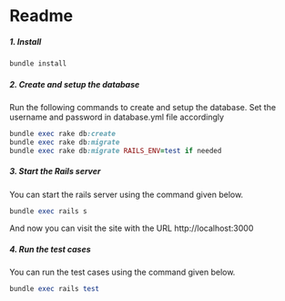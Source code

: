 # Readme

##### 1. Install

```bash
bundle install
```

##### 2. Create and setup the database

Run the following commands to create and setup the database.
Set the username and password in database.yml file accordingly

```ruby
bundle exec rake db:create
bundle exec rake db:migrate
bundle exec rake db:migrate RAILS_ENV=test if needed
```

##### 3. Start the Rails server

You can start the rails server using the command given below.

```ruby
bundle exec rails s
```

And now you can visit the site with the URL http://localhost:3000

##### 4. Run the test cases

You can run the test cases using the command given below.

```ruby
bundle exec rails test
```